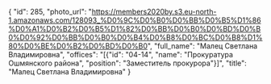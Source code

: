 {
    "id": 285,
    "photo_url": "https://members2020by.s3.eu-north-1.amazonaws.com/128093_%D0%9C%D0%B0%D0%BB%D0%B5%D1%86%D0%A1%D0%B2%D0%B5%D1%82%D0%BB%D0%B0%D0%BD%D0%B0%D0%92%D0%BB%D0%B0%D0%B4%D0%B8%D0%BC%D0%B8%D1%80%D0%BE%D0%B2%D0%BD%D0%B0",
    "full_name": "Малец Светлана Владимировна",
    "offices": "[{\"id\": \"04-14\", \"name\": \"Прокуратура Ошмянского района\", \"position\": \"Заместитель прокурора\"}]",
    "title": "Малец Светлана Владимировна"
}